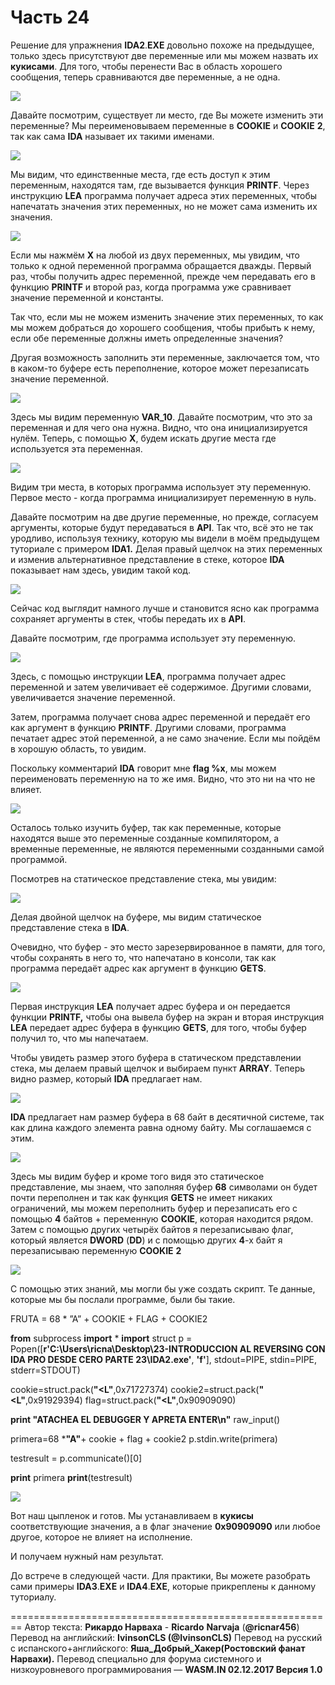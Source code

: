 # Часть 24

Решение для упражнения **IDA2**.**EXE** довольно похоже на предыдущее, только здесь присутствуют две переменные или мы можем назвать их **кукисами**. Для того, чтобы перенести Вас в область хорошего сообщения, теперь сравниваются две переменные, а не одна.

![](.gitbook/assets/24/01.png)

Давайте посмотрим, существует ли место, где Вы можете изменить эти переменные? Мы переименовываем переменные в **COOKIE** и **COOKIE** **2**, так как сама **IDA** называет их такими именами.

![](.gitbook/assets/24/02.png)

Мы видим, что единственные места, где есть доступ к этим переменным, находятся там, где вызывается функция **PRINTF**. Через инструкцию **LEA** программа получает адреса этих переменных, чтобы напечатать значения этих переменных, но не может сама изменить их значения.

![](.gitbook/assets/24/03.png)

Если мы нажмём **X** на любой из двух переменных, мы увидим, что только к одной переменной программа обращается дважды. Первый раз, чтобы получить адрес переменной, прежде чем передавать его в функцию **PRINTF** и второй раз, когда программа уже сравнивает значение переменной и константы.

Так что, если мы не можем изменить значение этих переменных, то как мы можем добраться до хорошего сообщения, чтобы прибыть к нему, если обе переменные должны иметь определенные значения?

Другая возможность заполнить эти переменные, заключается том, что в каком-то буфере есть переполнение, которое может перезаписать значение переменной.

![](.gitbook/assets/24/04.png)

Здесь мы видим переменную **VAR\_10**. Давайте посмотрим, что это за переменная и для чего она нужна. Видно, что она инициализируется нулём. Теперь, с помощью **X**, будем искать другие места где используется эта переменная.

![](.gitbook/assets/24/05.png)

Видим три места, в которых программа использует эту переменную. Первое место - когда программа инициализирует переменную в нуль.

Давайте посмотрим на две другие переменные, но прежде, согласуем аргументы, которые будут передаваться в **API**. Так что, всё это не так уродливо, используя технику, которую мы видели в моём предыдущем туториале с примером **IDA1.** Делая правый щелчок на этих переменных и изменив альтернативное представление в стеке, которое **IDA** показывает нам здесь, увидим такой код.

![](.gitbook/assets/24/06.png)

Сейчас код выглядит намного лучше и становится ясно как программа сохраняет аргументы в стек, чтобы передать их в **API**.

Давайте посмотрим, где программа использует эту переменную.

![](.gitbook/assets/24/07.png)

Здесь, с помощью инструкции **LEA**, программа получает адрес переменной и затем увеличивает её содержимое. Другими словами, увеличивается значение переменной.

Затем, программа получает снова адрес переменной и передаёт его как аргумент в функцию **PRINTF**. Другими словами, программа печатает адрес этой переменной, а не само значение. Если мы пойдём в хорошую область, то увидим.

Поскольку комментарий **IDA** говорит мне **flag %x**, мы можем переименовать переменную на то же имя. Видно, что это ни на что не влияет.

![](.gitbook/assets/24/08.png)

Осталось только изучить буфер, так как переменные, которые находятся выше это переменные созданные компилятором, а временные переменные, не являются переменными созданными самой программой.

Посмотрев на статическое представление стека, мы увидим:

![](.gitbook/assets/24/09.png)

Делая двойной щелчок на буфере, мы видим статическое представление стека в **IDA**.

Очевидно, что буфер - это место зарезервированное в памяти, для того, чтобы сохранять в него то, что напечатано в консоли, так как программа передаёт адрес как аргумент в функцию **GETS**.

![](.gitbook/assets/24/10.png)

Первая инструкция **LEA** получает адрес буфера и он передается функции **PRINTF,** чтобы она вывела буфер на экран и вторая инструкция **LEA** передает адрес буфера в функцию **GETS**, для того, чтобы буфер получил то, что мы напечатаем.

Чтобы увидеть размер этого буфера в статическом представлении стека, мы делаем правый щелчок и выбираем пункт **ARRAY**. Теперь видно размер, который **IDA** предлагает нам.

![](.gitbook/assets/24/11.png)

**IDA** предлагает нам размер буфера в 68 байт в десятичной системе, так как длина каждого элемента равна одному байту. Мы соглашаемся с этим.

![](.gitbook/assets/24/12.png)

Здесь мы видим буфер и кроме того видя это статическое представление, мы знаем, что заполняя буфер **68** символами он будет почти переполнен и так как функция **GETS** не имеет никаких ограничений, мы можем переполнить буфер и перезаписать его с помощью **4** байтов + переменную **COOKIE**, которая находится рядом. Затем с помощью других четырёх байтов я перезаписываю флаг, который является **DWORD** \(**DD**\) и с помощью других **4**-х байт я перезаписываю переменную **COOKIE** **2**

![](.gitbook/assets/24/13.png)

С помощью этих знаний, мы могли бы уже создать скрипт. Те данные, которые мы бы послали программе, были бы такие.

FRUTA = 68 \* ”A” + COOKIE + FLAG + COOKIE2

**from** subprocess **import** \*
**import** struct
p = Popen\(\[**r'C:\Users\ricna\Desktop\23-INTRODUCCION AL REVERSING CON IDA PRO DESDE CERO PARTE 23\IDA2.exe'**, **'f'**\], stdout=PIPE, stdin=PIPE, stderr=STDOUT\)

cookie=struct.pack\(**"&lt;L"**,0x71727374\)
cookie2=struct.pack\(**"&lt;L"**,0x91929394\)
flag=struct.pack\(**"&lt;L"**,0x90909090\)

**print "ATACHEA EL DEBUGGER Y APRETA ENTER\n"**
raw\_input\(\)

primera=68 \***"A"**+ cookie + flag + cookie2
p.stdin.write\(primera\)

testresult = p.communicate\(\)\[0\]

**print** primera
**print**\(testresult\)

![](.gitbook/assets/24/14.png)

Вот наш цыпленок и готов. Мы устанавливаем в **кукисы** соответствующие значения, а в флаг значение **0x90909090** или любое другое, которое не влияет на исполнение.

И получаем нужный нам результат.

До встрече в следующей части. Для практики, Вы можете разобрать сами примеры **IDA3**.**EXE** и **IDA4**.**EXE**, которые прикреплены к данному туториалу.

========================================================
Автор текста: **Рикардо Нарваха** - **Ricardo** **Narvaja** \(**@ricnar456**\)
Перевод на английский: **IvinsonCLS \(@IvinsonCLS\)**
Перевод на русский с испанского+английского: **Яша\_Добрый\_Хакер\(Ростовский фанат Нарвахи\).**
Перевод специально для форума системного и низкоуровневого программирования — **WASM.IN
02.12.2017
Версия 1.0**

